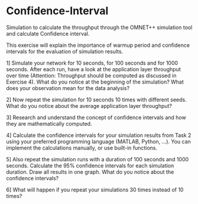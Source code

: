 # Confidence-Interval
Simulation to calculate the throughput through the OMNET++ simulation tool and calculate Confidence interval.

This exercise will explain the importance of warmup period and confidence intervals for the evaluation of simulation results.

1] Simulate your network for 10 seconds, for 100 seconds and for 1000 seconds. After each run, have a look at the application layer throughput over time (Attention: Throughput should be computed as discussed in 
   Exercise 4). What do you notice at the beginning of the simulation? What does your observation mean for the data analysis?
   
2] Now repeat the simulation for 10 seconds 10 times with different seeds. What do you notice about the average application layer throughput?

3] Research and understand the concept of confidence intervals and how they are mathematically computed.

4] Calculate the confidence intervals for your simulation results from Task 2 using your preferred programming language (MATLAB, Python, …). You can implement the calculations manually, or use built-in functions.

5] Also repeat the simulation runs with a duration of 100 seconds and 1000 seconds. Calculate the 95% confidence intervals for each simulation duration. Draw all results in one graph. What do you notice about the 
   confidence intervals?

6] What will happen if you repeat your simulations 30 times instead of 10 times?

